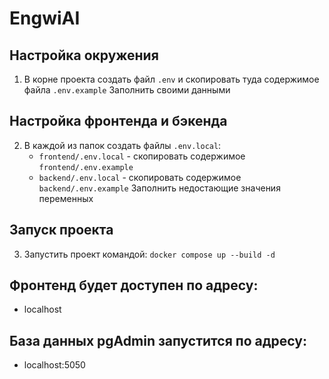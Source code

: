 # EngwiAI

## Настройка окружения

1. В корне проекта создать файл `.env` и скопировать туда содержимое файла `.env.example`
   Заполнить своими данными

## Настройка фронтенда и бэкенда

2. В каждой из папок создать файлы `.env.local`:
   - `frontend/.env.local` - скопировать содержимое `frontend/.env.example`
   - `backend/.env.local` - скопировать содержимое `backend/.env.example`
     Заполнить недостающие значения переменных

## Запуск проекта

3. Запустить проект командой: `docker compose up --build -d`

## Фронтенд будет доступен по адресу:

- localhost

## База данных pgAdmin запустится по адресу:

- localhost:5050
